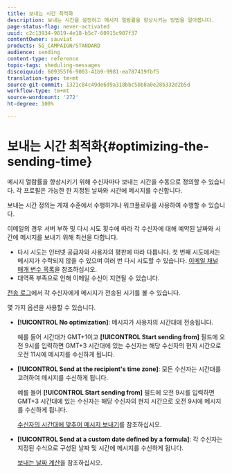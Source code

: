 ```yaml
---
title: 보내는 시간 최적화
description: 보내는 시간을 설정하고 메시지 열람률을 향상시키는 방법을 알아봅니다.
page-status-flag: never-activated
uuid: c2c13934-9819-4e18-b5c7-60915c907f37
contentOwner: sauviat
products: SG_CAMPAIGN/STANDARD
audience: sending
content-type: reference
topic-tags: sheduling-messages
discoiquuid: 609355f6-9003-41b9-9981-ea787419fbf5
translation-type: tm+mt
source-git-commit: 1321c84c49de6d9a318bbc5bb8a0e28b332d2b5d
workflow-type: tm+mt
source-wordcount: '272'
ht-degree: 100%

---
```



# 보내는 시간 최적화{#optimizing-the-sending-time}

메시지 열람률을 향상시키기 위해 수신자마다 보내는 시간을 수동으로 정의할 수 있습니다. 각 프로필은 가능한 한 지정된 날짜와 시간에 메시지를 수신합니다.

보내는 시간 정의는 게재 수준에서 수행하거나 워크플로우를 사용하여 수행할 수 있습니다.

이메일의 경우 서버 부하 및 다시 시도 횟수에 따라 각 수신자에 대해 예약된 날짜와 시간에 메시지를 보내기 위해 최선을 다합니다.

* 다시 시도는 인터넷 공급자와 사용자의 평판에 따라 다릅니다. 첫 번째 시도에서는 메시지가 수락되지 않을 수 있으며 여러 번 다시 시도할 수 있습니다. [이메일 채널 매개 변수 목록](../../administration/using/configuring-email-channel.md)을 참조하십시오.
* 대역폭 부족으로 인해 이메일 수신이 지연될 수 있습니다.

[전송 로그](../../sending/using/monitoring-a-delivery.md#sending-logs)에서 각 수신자에게 메시지가 전송된 시기를 볼 수 있습니다.

몇 가지 옵션을 사용할 수 있습니다.

* **[!UICONTROL No optimization]**: 메시지가 사용자의 시간대에 전송됩니다.

   예를 들어 시간대가 GMT+1이고 **[!UICONTROL Start sending from]** 필드에 오전 9시를 입력하면 GMT+3 시간대에 있는 수신자는 해당 수신자의 현지 시간으로 오전 11시에 메시지를 수신하게 됩니다.

* **[!UICONTROL Send at the recipient's time zone]**: 모든 수신자는 시간대를 고려하여 메시지를 수신하게 됩니다.

   예를 들어 **[!UICONTROL Start sending from]** 필드에 오전 9시를 입력하면 GMT+3 시간대에 있는 수신자는 해당 수신자의 현지 시간으로 오전 9시에 메시지를 수신하게 됩니다.

   [수신자의 시간대에 맞추어 메시지 보내기](../../sending/using/sending-messages-at-the-recipient-s-time-zone.md)를 참조하십시오.

* **[!UICONTROL Send at a custom date defined by a formula]**: 각 수신자는 지정된 수식으로 구성된 날짜 및 시간에 메시지를 수신하게 됩니다.

   [보내는 날짜 계산](../../sending/using/computing-the-sending-date.md)을 참조하십시오.


